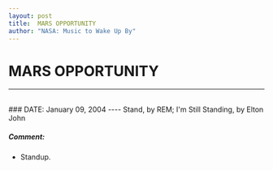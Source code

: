 ```yaml
---
layout: post
title:  MARS OPPORTUNITY
author: "NASA: Music to Wake Up By"
---
```


# MARS OPPORTUNITY
----
<br/>
### DATE: January 09, 2004
----
Stand, by REM; I'm Still Standing, by Elton John

##### Comment:
* Standup.
